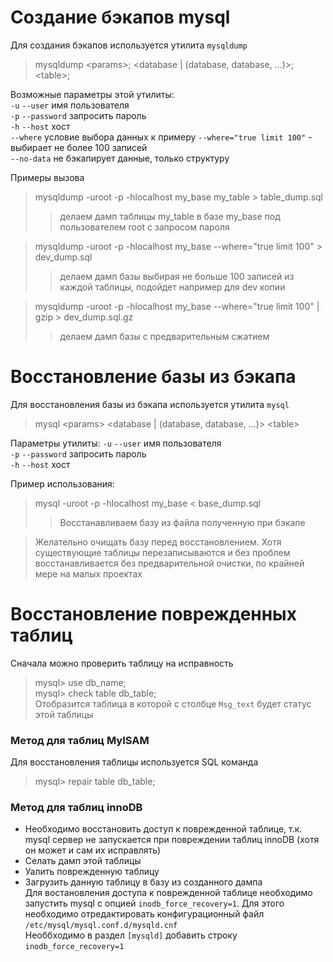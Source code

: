 Создание бэкапов mysql  
=======
Для создания бэкапов используется утилита `mysqldump`  

>mysqldump \<params\>; \<database | (database, database, ...)\>; \<table\>;
  
Возможные параметры этой утилиты:  
`-u` `--user` имя пользователя  
`-p` `--password` запросить пароль  
`-h` `--host` хост  
`--where` условие выбора данных к примеру `--where="true limit 100"` - выбирает не более 100 записей  
`--no-data` не бэкапирует данные, только структуру  

Примеры вызова
>mysqldump -uroot -p -hlocalhost my_base my_table > table_dump.sql  
>>делаем дамп таблицы my_table в базе my_base под пользователем root с запросом пароля  

>mysqldump -uroot -p -hlocalhost my_base --where="true limit 100" > dev_dump.sql  
>>делаем дамп базы выбирая не больше 100 записей из каждой таблицы, подойдет например для dev копии  

>mysqldump -uroot -p -hlocalhost my_base --where="true limit 100" | gzip > dev_dump.sql.gz  
>>делаем дамп базы с предварительным сжатием  

Восстановление базы из бэкапа  
=======

Для восстановления базы из бэкапа используется утилита `mysql`  

>mysql \<params\> \<database | (database, database, ...)\> \<table\>  

Параметры утилиты:
`-u` `--user` имя пользователя  
`-p` `--password` запросить пароль  
`-h` `--host` хост  

Пример использования:

>mysql -uroot -p -hlocalhost my_base \< base_dump.sql
>>Восстанавливаем базу из файла полученную при бэкапе

>Желательно очищать базу перед восстановлением. Хотя существующие таблицы перезаписываются и без проблем восстанавливается без предварительной очистки, по крайней мере на малых проектах

Восстановление поврежденных таблиц
=======
Сначала можно проверить таблицу на исправность
>mysql\> use db_name;  
>mysql\> check table db_table;  
Отобразится таблица в которой с столбце `Msg_text` будет статус этой таблицы  

### Метод для таблиц MyISAM

Для восстановления таблицы используется SQL команда  
>mysql\> repair table db_table;  

### Метод для таблиц innoDB

* Необходимо восстановить доступ к поврежденной таблице, т.к. mysql сервер не запускается при повреждении таблиц innoDB (хотя он может и сам их исправлять)  
* Селать дамп этой таблицы  
* Уалить поврежденную таблицу  
* Загрузить данную таблицу в базу из созданного дампа  
Для востановления доступа к поврежденной таблице необходимо запустить mysql с опцией `inodb_force_recovery=1`. Для этого необходимо отредактировать конфигурационный файл `/etc/mysql/mysql.conf.d/mysqld.cnf`  
Необбходимо в раздел `[mysqld]` добавить строку `inodb_force_recovery=1`
